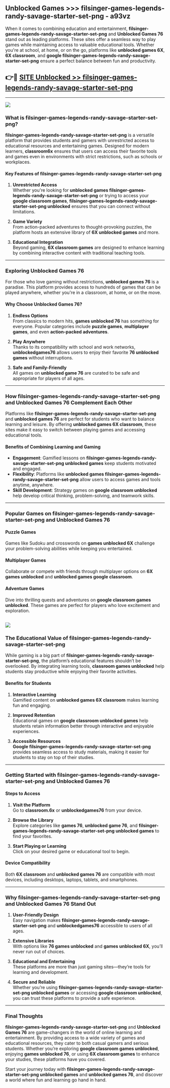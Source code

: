 ## Unblocked Games >>> filsinger-games-legends-randy-savage-starter-set-png - a93vz 

When it comes to combining education and entertainment, **filsinger-games-legends-randy-savage-starter-set-png** and **Unblocked Games 76** stand out as leading platforms. These sites offer a seamless way to play games while maintaining access to valuable educational tools. Whether you're at school, at home, or on the go, platforms like **unblocked games 6X**, **6X classroom**, and **google filsinger-games-legends-randy-savage-starter-set-png** ensure a perfect balance between fun and productivity.
## 👉🔴 [SITE Unblocked >> filsinger-games-legends-randy-savage-starter-set-png](http://premium.freeplayer.one?title=filsinger-games-legends-randy-savage-starter-set-png&ref=22JU)
---
<a href="http://premium.freeplayer.one?title=filsinger-games-legends-randy-savage-starter-set-png&ref=22JU/"><img src="https://github.com/user-attachments/assets/438f12ca-57a4-47a3-8ead-c64da593a1e5"/></a>
### What is filsinger-games-legends-randy-savage-starter-set-png?  

**filsinger-games-legends-randy-savage-starter-set-png** is a versatile platform that provides students and gamers with unrestricted access to educational resources and entertaining games. Designed for modern learners, **classroom6x** ensures that users can access their favorite tools and games even in environments with strict restrictions, such as schools or workplaces.  

#### Key Features of filsinger-games-legends-randy-savage-starter-set-png  

1. **Unrestricted Access**  
   Whether you're looking for **unblocked games filsinger-games-legends-randy-savage-starter-set-png** or trying to access your **google classroom games**, **filsinger-games-legends-randy-savage-starter-set-png unblocked** ensures that you can connect without limitations.  

2. **Game Variety**  
   From action-packed adventures to thought-provoking puzzles, the platform hosts an extensive library of **6X unblocked games** and more.  

3. **Educational Integration**  
   Beyond gaming, **6X classroom games** are designed to enhance learning by combining interactive content with traditional teaching tools.  



---

### Exploring Unblocked Games 76  

For those who love gaming without restrictions, **unblocked games 76** is a paradise. This platform provides access to hundreds of games that can be played anywhere, whether you're in a classroom, at home, or on the move.  

#### Why Choose Unblocked Games 76?  

1. **Endless Options**  
   From classics to modern hits, **games unblocked 76** has something for everyone. Popular categories include **puzzle games**, **multiplayer games**, and even **action-packed adventures**.  

2. **Play Anywhere**  
   Thanks to its compatibility with school and work networks, **unblockedgames76** allows users to enjoy their favorite **76 unblocked games** without interruptions.  

3. **Safe and Family-Friendly**  
   All games on **unblocked game 76** are curated to be safe and appropriate for players of all ages.  

---

### How filsinger-games-legends-randy-savage-starter-set-png and Unblocked Games 76 Complement Each Other  

Platforms like **filsinger-games-legends-randy-savage-starter-set-png** and **unblocked games 76** are perfect for students who want to balance learning and leisure. By offering **unblocked games 6X classroom**, these sites make it easy to switch between playing games and accessing educational tools.  

#### Benefits of Combining Learning and Gaming  

- **Engagement**: Gamified lessons on **filsinger-games-legends-randy-savage-starter-set-png unblocked games** keep students motivated and engaged.  
- **Flexibility**: Platforms like **unblocked games filsinger-games-legends-randy-savage-starter-set-png** allow users to access games and tools anytime, anywhere.  
- **Skill Development**: Strategy games on **google classroom unblocked** help develop critical thinking, problem-solving, and teamwork skills.  

---

### Popular Games on filsinger-games-legends-randy-savage-starter-set-png and Unblocked Games 76  

#### Puzzle Games  

Games like Sudoku and crosswords on **games unblocked 6X** challenge your problem-solving abilities while keeping you entertained.  

#### Multiplayer Games  

Collaborate or compete with friends through multiplayer options on **6X games unblocked** and **unblocked games google classroom**.  

#### Adventure Games  

Dive into thrilling quests and adventures on **google classroom games unblocked**. These games are perfect for players who love excitement and exploration.  

<a href="http://download.freeplayer.one?title=filsinger-games-legends-randy-savage-starter-set-png&ref=23D/"><img src="https://github.com/user-attachments/assets/fe0c3e91-c8e1-489c-acf0-e2f614c12fb8"/></a>
---

### The Educational Value of filsinger-games-legends-randy-savage-starter-set-png  

While gaming is a big part of **filsinger-games-legends-randy-savage-starter-set-png**, the platform’s educational features shouldn’t be overlooked. By integrating learning tools, **classroom games unblocked** help students stay productive while enjoying their favorite activities.  

#### Benefits for Students  

1. **Interactive Learning**  
   Gamified content on **unblocked games 6X classroom** makes learning fun and engaging.  

2. **Improved Retention**  
   Educational games on **google classroom unblocked games** help students retain information better through interactive and enjoyable experiences.  

3. **Accessible Resources**  
   **Google filsinger-games-legends-randy-savage-starter-set-png** provides seamless access to study materials, making it easier for students to stay on top of their studies.  

---

### Getting Started with filsinger-games-legends-randy-savage-starter-set-png and Unblocked Games 76  

#### Steps to Access  

1. **Visit the Platform**  
   Go to **classroom.6x** or **unblockedgames76** from your device.  

2. **Browse the Library**  
   Explore categories like **games 76**, **unblocked game 76**, and **filsinger-games-legends-randy-savage-starter-set-png unblocked games** to find your favorites.  

3. **Start Playing or Learning**  
   Click on your desired game or educational tool to begin.  

#### Device Compatibility  

Both **6X classroom** and **unblocked games 76** are compatible with most devices, including desktops, laptops, tablets, and smartphones.  

---

### Why filsinger-games-legends-randy-savage-starter-set-png and Unblocked Games 76 Stand Out  

1. **User-Friendly Design**  
   Easy navigation makes **filsinger-games-legends-randy-savage-starter-set-png** and **unblockedgames76** accessible to users of all ages.  

2. **Extensive Libraries**  
   With options like **76 games unblocked** and **games unblocked 6X**, you’ll never run out of choices.  

3. **Educational and Entertaining**  
   These platforms are more than just gaming sites—they’re tools for learning and development.  

4. **Secure and Reliable**  
   Whether you’re using **filsinger-games-legends-randy-savage-starter-set-png unblocked games** or accessing **google classroom unblocked**, you can trust these platforms to provide a safe experience.  

---

### Final Thoughts  

**filsinger-games-legends-randy-savage-starter-set-png** and **Unblocked Games 76** are game-changers in the world of online learning and entertainment. By providing access to a wide variety of games and educational resources, they cater to both casual gamers and serious students. Whether you’re exploring **google classroom games unblocked**, enjoying **games unblocked 76**, or using **6X classroom games** to enhance your studies, these platforms have you covered.  

Start your journey today with **filsinger-games-legends-randy-savage-starter-set-png unblocked games** and **unblocked games 76**, and discover a world where fun and learning go hand in hand.  